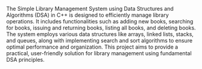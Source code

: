 The Simple Library Management System using Data Structures and Algorithms (DSA) in C++ is designed to efficiently manage library operations. It includes functionalities such as adding new books, searching for books, issuing and returning books, listing all books, and deleting books. The system employs various data structures like arrays, linked lists, stacks, and queues, along with implementing search and sort algorithms to ensure optimal performance and organization. This project aims to provide a practical, user-friendly solution for library management using fundamental DSA principles.

